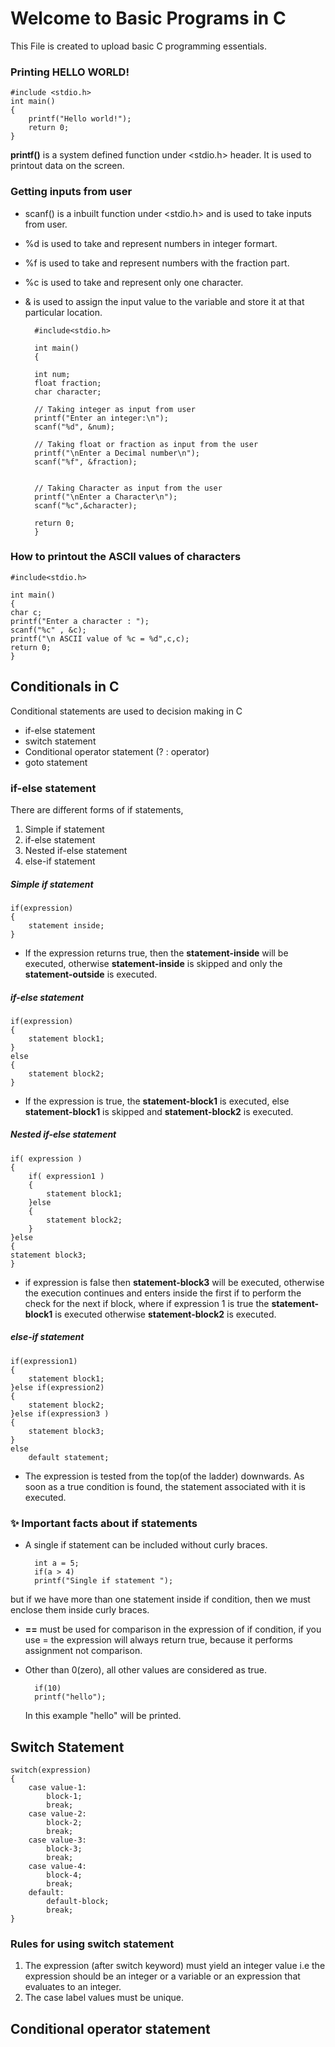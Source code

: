 # Welcome to Basic Programs in C 
This File is created to upload basic C programming essentials.

### Printing HELLO WORLD! 

    #include <stdio.h>
    int main()
    {
        printf("Hello world!");
        return 0;
    }

**printf()** is a system defined function under <stdio.h> header. It is used to printout data on the screen.

### Getting inputs from user

- scanf() is a inbuilt function under <stdio.h> and is used to take inputs from user.
- %d is used to take and represent numbers in integer formart. 
- %f is used to take and represent numbers with the fraction part.
- %c is used to take and represent only one character.
- & is used to assign the input value to the variable and store it at that particular location.


        #include<stdio.h>

        int main()
        {

        int num;  
        float fraction;     
        char character;
    
        // Taking integer as input from user
        printf("Enter an integer:\n");
        scanf("%d", &num);
        
        // Taking float or fraction as input from the user
        printf("\nEnter a Decimal number\n");
        scanf("%f", &fraction); 
        
                
        // Taking Character as input from the user
        printf("\nEnter a Character\n");
        scanf("%c",&character);
        
        return 0;
        }
        
### How to printout the ASCII values of characters
    #include<stdio.h>

    int main()
    {
    char c;
    printf("Enter a character : ");
    scanf("%c" , &c);
    printf("\n ASCII value of %c = %d",c,c);
    return 0;
    }

## Conditionals in C 

Conditional statements are used to decision making in C
- if-else statement
- switch statement
- Conditional operator statement (? : operator)
- goto statement


### if-else statement
There are different forms of if statements,
1. Simple if statement
2. if-else statement
3. Nested if-else statement
4. else-if statement

##### Simple if statement

    if(expression)
    {
        statement inside;
    }
- If the expression returns true, then the **statement-inside** will be executed, otherwise **statement-inside** is skipped and            only the **statement-outside** is executed.

##### if-else statement 

    if(expression)
    {
        statement block1;
    }
    else
    {
        statement block2;
    }
- If the expression is true, the **statement-block1** is executed, else **statement-block1** is skipped and **statement-block2** is executed. 
    
##### Nested if-else statement

    if( expression )
    {
        if( expression1 )
        {
            statement block1;
        }else 
        {
            statement block2;
        }
    }else
    {
    statement block3;
    }
- if expression is false then **statement-block3** will be executed, otherwise the execution continues and enters inside the first if to perform the check for the next if block, where if expression 1 is true the **statement-block1** is executed otherwise **statement-block2** is executed. 

##### else-if statement

    if(expression1)
    {
        statement block1;
    }else if(expression2) 
    {
        statement block2;
    }else if(expression3 ) 
    {
        statement block3;
    }
    else 
        default statement;
- The expression is tested from the top(of the ladder) downwards. As soon as a true condition is found, the statement associated with it is executed.

### :sparkles: Important facts about if statements 
- A single if statement can be included without curly braces.
        
        int a = 5;
        if(a > 4)
        printf("Single if statement ");
        
 but if we have more than one statement inside if condition, then we must enclose them inside curly braces.
- **==** must be used for comparison in the expression of if condition, if you use = the expression will always return true, because it performs assignment not comparison.
- Other than 0(zero), all other values are considered as true. 
    
        if(10)
        printf("hello");
        
  In this example "hello" will be printed.

## Switch Statement

    switch(expression)
    {
        case value-1:
    	    block-1;
    	    break;
        case value-2:
    	    block-2;
            break;
        case value-3:
    	    block-3;
    	    break;
        case value-4:
    	    block-4;
   	        break;
        default:
   	        default-block;
    	    break;
    }

### Rules for using switch statement 

1. The expression (after switch keyword) must yield an integer value i.e the expression should be an integer or a variable or an expression that evaluates to an integer.
2. The case label values must be unique.

## Conditional operator statement
